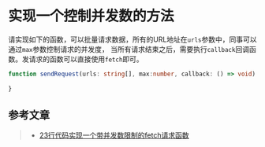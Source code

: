 # 实现一个控制并发数的方法

请实现如下的函数，可以批量请求数据，所有的URL地址在`urls`参数中，同事可以通过`max`参数控制请求的并发度，
当所有请求结束之后，需要执行`callback`回调函数。发请求的函数可以直接使用`fetch`即可。

```typescript
function sendRequest(urls: string[], max:number, callback: () => void) {
  
}
```

## 参考文章

> * [23行代码实现一个带并发数限制的fetch请求函数](https://juejin.im/post/5c89d447f265da2dd37c604c)
